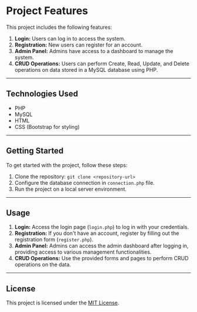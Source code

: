 # Project Features

This project includes the following features:

1. **Login:** Users can log in to access the system.
2. **Registration:** New users can register for an account.
3. **Admin Panel:** Admins have access to a dashboard to manage the system.
4. **CRUD Operations:** Users can perform Create, Read, Update, and Delete operations on data stored in a MySQL database using PHP.

---

## Technologies Used

- PHP
- MySQL
- HTML
- CSS (Bootstrap for styling)

---

## Getting Started

To get started with the project, follow these steps:

1. Clone the repository: `git clone <repository-url>`
2. Configure the database connection in `connection.php` file.
3. Run the project on a local server environment.

---

## Usage

1. **Login:** Access the login page (`login.php`) to log in with your credentials.
2. **Registration:** If you don't have an account, register by filling out the registration form (`register.php`).
3. **Admin Panel:** Admins can access the admin dashboard after logging in, providing access to various management functionalities.
4. **CRUD Operations:** Use the provided forms and pages to perform CRUD operations on the data.

---

## License

This project is licensed under the [MIT License](LICENSE).
